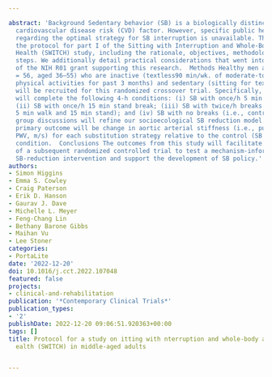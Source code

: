 ---
abstract: 'Background Sedentary behavior (SB) is a biologically distinct yet understudied
  cardiovascular disease risk (CVD) factor. However, specific public health policy
  regarding the optimal strategy for SB interruption is unavailable. This paper outlines
  the protocol for part I of the Sitting with Interruption and Whole-Body Cardiovascular
  Health (SWITCH) study, including the rationale, objectives, methodology, and next
  steps. We additionally detail practical considerations that went into the development
  of the NIH R01 grant supporting this research.  Methods Healthy men and women (n
  = 56, aged 36–55) who are inactive (textless90 min/wk. of moderate-to-vigorous intensity
  physical activities for past 3 months) and sedentary (sitting for textgreater8 h/day),
  will be recruited for this randomized crossover trial. Specifically, participants
  will complete the following 4-h conditions: (i) SB with once/h 5 min walk break;
  (ii) SB with once/h 15 min stand break; (iii) SB with twice/h breaks (alternating
  5 min walk and 15 min stand); and (iv) SB with no breaks (i.e., control). Focus
  group discussions will refine our socioecological SB reduction model.  Results The
  primary outcome will be change in aortic arterial stiffness (i.e., pulse wave velocity;
  PWV, m/s) for each substitution strategy relative to the control (SB with no breaks)
  condition.  Conclusions The outcomes from this study will facilitate the design
  of a subsequent randomized controlled trial to test a mechanism-informed, feasible
  SB-reduction intervention and support the development of SB policy.'
authors:
- Simon Higgins
- Emma S. Cowley
- Craig Paterson
- Erik D. Hanson
- Gaurav J. Dave
- Michelle L. Meyer
- Feng-Chang Lin
- Bethany Barone Gibbs
- Maihan Vu
- Lee Stoner
categories:
- PortaLite
date: '2022-12-20'
doi: 10.1016/j.cct.2022.107048
featured: false
projects:
- clinical-and-rehabilitation
publication: '*Contemporary Clinical Trials*'
publication_types:
- '2'
publishDate: 2022-12-20 09:06:51.920363+00:00
tags: []
title: Protocol for a study on itting with nterruption and whole-body ardiovascular
  ealth (SWITCH) in middle-aged adults

---
